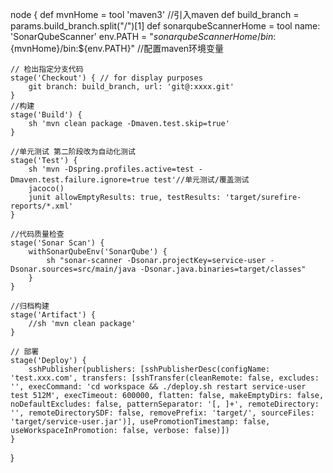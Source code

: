node {
    def mvnHome = tool 'maven3' //引入maven
    def build_branch = params.build_branch.split("/")[1]
    def sonarqubeScannerHome = tool name: 'SonarQubeScanner'
    env.PATH = "${sonarqubeScannerHome}/bin:${mvnHome}/bin:${env.PATH}" //配置maven环境变量

    // 检出指定分支代码
    stage('Checkout') { // for display purposes
        git branch: build_branch, url: 'git@:xxxx.git'
    }
    //构建
    stage('Build') {
        sh 'mvn clean package -Dmaven.test.skip=true'
    }

    //单元测试 第二阶段改为自动化测试
    stage('Test') {
        sh 'mvn -Dspring.profiles.active=test -Dmaven.test.failure.ignore=true test'//单元测试/覆盖测试
        jacoco()
        junit allowEmptyResults: true, testResults: 'target/surefire-reports/*.xml'
    }

    //代码质量检查
    stage('Sonar Scan') {
        withSonarQubeEnv('SonarQube') {
            sh "sonar-scanner -Dsonar.projectKey=service-user -Dsonar.sources=src/main/java -Dsonar.java.binaries=target/classes"
        }
    }

    //归档构建
    stage('Artifact') {
        //sh 'mvn clean package'
    }

    // 部署
    stage('Deploy') {
        sshPublisher(publishers: [sshPublisherDesc(configName: 'test.xxx.com', transfers: [sshTransfer(cleanRemote: false, excludes: '', execCommand: 'cd workspace && ./deploy.sh restart service-user test 512M', execTimeout: 600000, flatten: false, makeEmptyDirs: false, noDefaultExcludes: false, patternSeparator: '[, ]+', remoteDirectory: '', remoteDirectorySDF: false, removePrefix: 'target/', sourceFiles: 'target/service-user.jar')], usePromotionTimestamp: false, useWorkspaceInPromotion: false, verbose: false)])
    }
}
